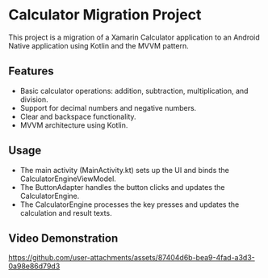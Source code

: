 # Calculator Migration Project

This project is a migration of a Xamarin Calculator application to an Android Native application using Kotlin and the MVVM pattern.

## Features

- Basic calculator operations: addition, subtraction, multiplication, and division.
- Support for decimal numbers and negative numbers.
- Clear and backspace functionality.
- MVVM architecture using Kotlin.

## Usage
- The main activity (MainActivity.kt) sets up the UI and binds the CalculatorEngineViewModel.
- The ButtonAdapter handles the button clicks and updates the CalculatorEngine.
- The CalculatorEngine processes the key presses and updates the calculation and result texts.

## Video Demonstration
 
https://github.com/user-attachments/assets/87404d6b-bea9-4fad-a3d3-0a98e86d79d3
